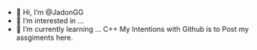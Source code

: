 - 👋 Hi, I’m @JadonGG
- 👀 I’m interested in ...
- 🌱 I’m currently learning ... C++
My Intentions with Github is to Post my assgiments here.
<!---
JadonGG/JadonGG is a ✨ special ✨ repository because its `README.md` (this file) appears on your GitHub profile.
You can click the Preview link to take a look at your changes.
--->
